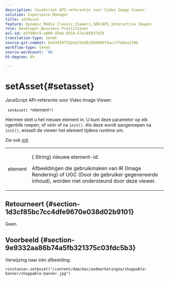 ```yaml
---
description: JavaScript API-referentie voor Video Image Viewer.
solution: Experience Manager
title: setAsset
feature: Dynamic Media Classic,Viewers,SDK/API,Interactive Images
role: Developer,Business Practitioner
exl-id: e5f88bc9-a880-45eb-9554-57e185937d29
translation-type: tm+mt
source-git-commit: b4344397f82eb7d2d61020909f4acc7fddea210b
workflow-type: tm+mt
source-wordcount: '86'
ht-degree: 0%

---
```


# setAsset{#setasset}

JavaScript API-referentie voor Video Image Viewer.

` setAsset( *`element`*)`

Hiermee stelt u het nieuwe element in. U kunt deze parameter op elk ogenblik roepen, of vóór of na `init()`. Als deze wordt aangeroepen na `init()`, wisselt de viewer het element tijdens runtime om.

Zie ook [init](../../../c-html5-aem-asset-viewers/c-html5-aem-interactive-images/c-html5-aem-interactive-image-javascriptapiref/r-html5-aem-int-image-viewer-javascriptapiref-init.md#reference-aee94dd92a28410784f7a1792e28683b).

<table id="table_896DFF34A68A403DB93A6D597461A573"> 
 <tbody> 
  <tr> 
   <td colname="col1"> <p> <span class="codeph"> <span class="varname"> element</span> </span> </p> </td> 
   <td colname="col2"> <p>{<span class="codeph"> String</span>} nieuwe element-id. </p> <p>Afbeeldingen die gebruikmaken van IR (Image Rendering) of UGC (Door de gebruiker gegenereerde inhoud), worden niet ondersteund door deze viewer. </p> </td> 
  </tr> 
 </tbody> 
</table>

## Retourneert {#section-1d3cf85bc7cc4dfe9670e038d02b9101}

Geen.

## Voorbeeld {#section-9e9332aa86b74a5fb321375c03fdc5b3}

Verwijzing naar één afbeelding:

```
<instance>.setAsset("/content/dam/mac/aodmarketingna/shoppable-banner/shoppable-banner.jpg")
```
